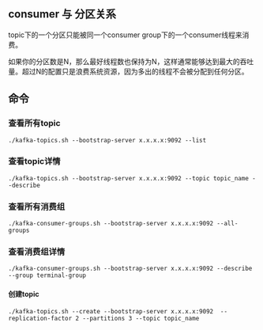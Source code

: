 ## consumer 与 分区关系
topic下的一个分区只能被同一个consumer group下的一个consumer线程来消费。

如果你的分区数是N，那么最好线程数也保持为N，这样通常能够达到最大的吞吐量。超过N的配置只是浪费系统资源，因为多出的线程不会被分配到任何分区。

## 命令
### 查看所有topic

    ./kafka-topics.sh --bootstrap-server x.x.x.x:9092 --list

### 查看topic详情

    ./kafka-topics.sh --bootstrap-server x.x.x.x:9092 --topic topic_name --describe

### 查看所有消费组

    ./kafka-consumer-groups.sh --bootstrap-server x.x.x.x:9092 --all-groups

### 查看消费组详情

    ./kafka-consumer-groups.sh --bootstrap-server x.x.x.x:9092 --describe --group terminal-group

#### 创建topic

    ./kafka-topics.sh --create --bootstrap-server x.x.x.x:9092  --replication-factor 2 --partitions 3 --topic topic_name